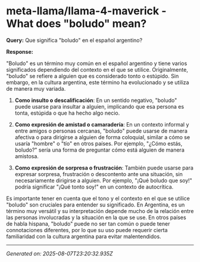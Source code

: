 # meta-llama/llama-4-maverick - What does "boludo" mean?

**Query:** Que significa "boludo" en el español argentino?



**Response:**

"Boludo" es un término muy común en el español argentino y tiene varios significados dependiendo del contexto en el que se utilice. Originalmente, "boludo" se refiere a alguien que es considerado tonto o estúpido. Sin embargo, en la cultura argentina, este término ha evolucionado y se utiliza de manera muy variada.

1. **Como insulto o descalificación**: En un sentido negativo, "boludo" puede usarse para insultar a alguien, implicando que esa persona es tonta, estúpida o que ha hecho algo necio.

2. **Como expresión de amistad o camaradería**: En un contexto informal y entre amigos o personas cercanas, "boludo" puede usarse de manera afectiva o para dirigirse a alguien de forma coloquial, similar a cómo se usaría "hombre" o "tío" en otros países. Por ejemplo, "¿Cómo estás, boludo?" sería una forma de preguntar cómo está alguien de manera amistosa.

3. **Como expresión de sorpresa o frustración**: También puede usarse para expresar sorpresa, frustración o descontento ante una situación, sin necesariamente dirigirse a alguien. Por ejemplo, "¡Qué boludo que soy!" podría significar "¡Qué tonto soy!" en un contexto de autocrítica.

Es importante tener en cuenta que el tono y el contexto en el que se utilice "boludo" son cruciales para entender su significado. En Argentina, es un término muy versátil y su interpretación depende mucho de la relación entre las personas involucradas y la situación en la que se use. En otros países de habla hispana, "boludo" puede no ser tan común o puede tener connotaciones diferentes, por lo que su uso puede requerir cierta familiaridad con la cultura argentina para evitar malentendidos.

---
*Generated on: 2025-08-07T23:20:32.935Z*
